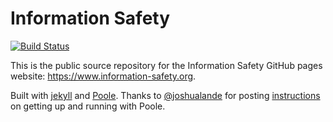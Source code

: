 # Information Safety
[![Build Status](https://travis-ci.org/information-safety/information-safety.github.io.svg?branch=master)](https://travis-ci.org/information-safety/information-safety.github.io)

This is the public source repository for the Information Safety GitHub pages website: https://www.information-safety.org.

Built with [jekyll](https://jekyllrb.com) and [Poole](http://getpoole.com). Thanks to [@joshualande](https://github.com/joshualande) for posting [instructions](http://joshualande.com/jekyll-github-pages-poole) on getting up and running with Poole.
